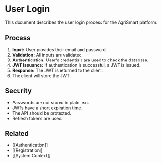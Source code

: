 # User Login

This document describes the user login process for the AgriSmart platform.

## Process

1.  **Input:** User provides their email and password.
2.  **Validation:** All inputs are validated.
3.  **Authentication:** User's credentials are used to check the database.
4.  **JWT Issuance:** If authentication is successful, a JWT is issued.
5.  **Response:** The JWT is returned to the client.
6. The client will store the JWT.

## Security

*   Passwords are not stored in plain text.
*   JWTs have a short expiration time.
* The API should be protected.
* Refresh tokens are used.

## Related

*   [[Authentication]]
*   [[Registration]]
* [[System Context]]
